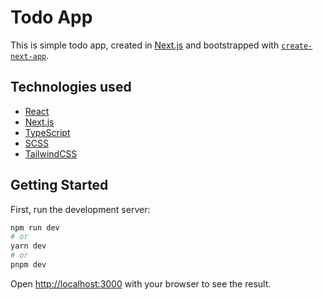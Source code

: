 # Todo App

This is simple todo app, created in [Next.js](https://nextjs.org/) and bootstrapped with [`create-next-app`](https://github.com/vercel/next.js/tree/canary/packages/create-next-app).

## Technologies used

- [React](https://react.dev/)
- [Next.js](https://nextjs.org/)
- [TypeScript](https://www.typescriptlang.org/)
- [SCSS](https://sass-lang.com/)
- [TailwindCSS](https://tailwindcss.com/)

## Getting Started

First, run the development server:

```bash
npm run dev
# or
yarn dev
# or
pnpm dev
```

Open [http://localhost:3000](http://localhost:3000) with your browser to see the result.
